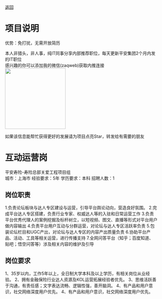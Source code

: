 [返回](../)

# 项目说明

优势：免打扰，无需开放简历

本人非猎头，非人事，纯IT同事分享内部推荐职位，每天更新平安集团2个月内发的IT职位  
感兴趣的你可以添加我的微信(zaqweb)获取内推连接  
<img src="https://github.com/zaqweb/PA-IT-JOBS/blob/master/WechatICode.jpeg"  height="200" width="200">

如果该信息能帮忙获得更好的发展请为项目点亮Star，转发给有需要的朋友

# 互动运营岗
平安寿险-寿险总部关爱工程项目组  
城市：上海市 经验要求：5年 学历要求：本科  招聘人数：1

## 岗位职责
1.负责论坛板块与达人专区建设与运营，引导平台舆论动向，营造良好氛围。
2.完成平台达人专区搭建，负责行业专家、权威达人等的入驻和日常运营工作
3.负责平台优秀代理人的案例挖掘及标杆树立，以短视频、图文、直播等形式对平台用户做内容输出
4.负责平台用户互动与分群运营，对论坛与达人专区活跃率负责
5.包装论坛栏目和UGC产出，对论坛与达人专区的内容产出质量负责
6.协助平台产品、活动、工具等相关运营，进行传播支持
7.全网问答平台（知乎；百度知道、贴吧；悟空问答等）涉及相关内容的维护及引导

## 岗位要求
1、35岁以内，工作5年以上，全日制大学本科及以上学历，有相关岗位从业经验。
2、拥有金融保险行业达人资源及KOL运营拓展经验者优先。
3、思维活跃善于沟通，有责任感；文字表达流畅、逻辑性强，善开脑洞。 
4、有产品和用户意识，社交网络深度用户优先。
4、有产品和用户意识，社交网络深度用户优先。




